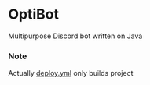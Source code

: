 # OptiBot
Multipurpose Discord bot written on Java

### Note
Actually [deploy.yml](.github/workflows/deploy.yml) only builds project